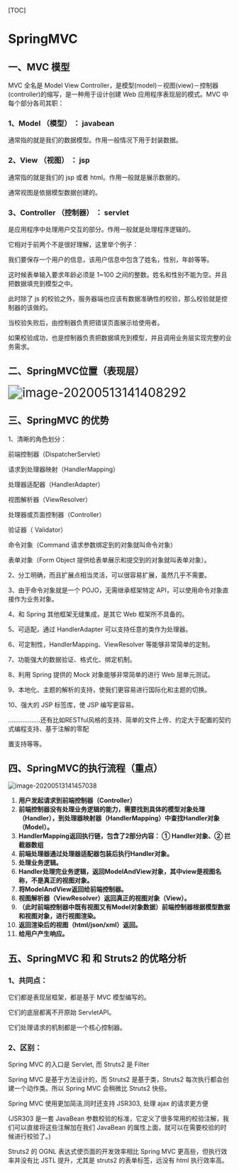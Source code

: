 

[TOC]



# **SpringMVC**

## **一、MVC  模型**

MVC 全名是 Model View Controller，是模型(model)－视图(view)－控制器(controller)的缩写，是一种用于设计创建 Web 应用程序表现层的模式。MVC 中每个部分各司其职：

### **1、Model （模型） ：  javabean**

通常指的就是我们的数据模型。作用一般情况下用于封装数据。

### **2、View （视图） ： jsp**

通常指的就是我们的 jsp 或者 html。作用一般就是展示数据的。

通常视图是依据模型数据创建的。

### **3、Controller （控制器） ： servlet**

是应用程序中处理用户交互的部分。作用一般就是处理程序逻辑的。

它相对于前两个不是很好理解，这里举个例子：

我们要保存一个用户的信息，该用户信息中包含了姓名，性别，年龄等等。

这时候表单输入要求年龄必须是 1~100 之间的整数。姓名和性别不能为空。并且把数据填充到模型之中。

此时除了 js 的校验之外，服务器端也应该有数据准确性的校验，那么校验就是控制器的该做的。

当校验失败后，由控制器负责把错误页面展示给使用者。

如果校验成功，也是控制器负责把数据填充到模型，并且调用业务层实现完整的业务需求。

## **二、SpringMVC位置（表现层）**



<img src="E:\black user\Java\有道云截图\image-20200513141408292.png" alt="image-20200513141408292" style="zoom:200%;" />



## **三、SpringMVC  的优势**

1、清晰的角色划分：

前端控制器（DispatcherServlet）

请求到处理器映射（HandlerMapping）

处理器适配器（HandlerAdapter）

视图解析器（ViewResolver）

处理器或页面控制器（Controller）

验证器（ Validator）

命令对象（Command 请求参数绑定到的对象就叫命令对象）

表单对象（Form Object 提供给表单展示和提交到的对象就叫表单对象）。

2、分工明确，而且扩展点相当灵活，可以很容易扩展，虽然几乎不需要。

3、由于命令对象就是一个 POJO，无需继承框架特定 API，可以使用命令对象直接作为业务对象。

4、和 Spring 其他框架无缝集成，是其它 Web 框架所不具备的。

5、可适配，通过 HandlerAdapter 可以支持任意的类作为处理器。

6、可定制性，HandlerMapping、ViewResolver 等能够非常简单的定制。

7、功能强大的数据验证、格式化、绑定机制。

8、利用 Spring 提供的 Mock 对象能够非常简单的进行 Web 层单元测试。

9、本地化、主题的解析的支持，使我们更容易进行国际化和主题的切换。

10、强大的 JSP 标签库，使 JSP 编写更容易。

………………还有比如RESTful风格的支持、简单的文件上传、约定大于配置的契约式编程支持、基于注解的零配

置支持等等。



## **四、SpringMVC的执行流程（重点）**

<img src="E:\black user\Java\有道云截图\image-20200513141457038.png" alt="image-20200513141457038"  />

1. **用户发起请求到前端控制器（Controller）**
2. **前端控制器没有处理业务逻辑的能力，需要找到具体的模型对象处理（Handler），到处理器映射器（HandlerMapping）中查找Handler对象（Model）。**
3. **HandlerMapping返回执行链，包含了2部分内容： ① Handler对象、② 拦截器数组**
4. **前端处理器通过处理器适配器包装后执行Handler对象。**
5. **处理业务逻辑。**
6. **Handler处理完业务逻辑，返回ModelAndView对象，其中view是视图名称，不是真正的视图对象。**
7. **将ModelAndView返回给前端控制器。**
8. **视图解析器（ViewResolver）返回真正的视图对象（View）。**
9. **（此时前端控制器中既有视图又有Model对象数据）前端控制器根据模型数据和视图对象，进行视图渲染。**
10. **返回渲染后的视图（html/json/xml）返回。**
11. **给用户产生响应。**



## **五、SpringMVC 和 和 Struts2  的优略分析**

### **1、共同点：**

它们都是表现层框架，都是基于 MVC 模型编写的。

它们的底层都离不开原始 ServletAPI。

它们处理请求的机制都是一个核心控制器。

### **2、区别：**

Spring MVC 的入口是 Servlet, 而 Struts2 是 Filter

Spring MVC 是基于方法设计的，而 Struts2 是基于类，Struts2 每次执行都会创建一个动作类。所以 Spring MVC 会稍微比 Struts2 快些。

Spring MVC 使用更加简洁,同时还支持 JSR303, 处理 ajax 的请求更方便

(JSR303 是一套 JavaBean 参数校验的标准，它定义了很多常用的校验注解，我们可以直接将这些注解加在我们 JavaBean 的属性上面，就可以在需要校验的时候进行校验了。)

Struts2 的 OGNL 表达式使页面的开发效率相比 Spring MVC 更高些，但执行效率并没有比 JSTL 提升，尤其是 struts2 的表单标签，远没有 html 执行效率高。